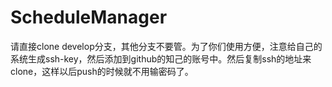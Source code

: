 # ScheduleManager
请直接clone develop分支，其他分支不要管。为了你们使用方便，注意给自己的系统生成ssh-key，然后添加到github的知己的账号中。然后复制ssh的地址来clone，这样以后push的时候就不用输密码了。

